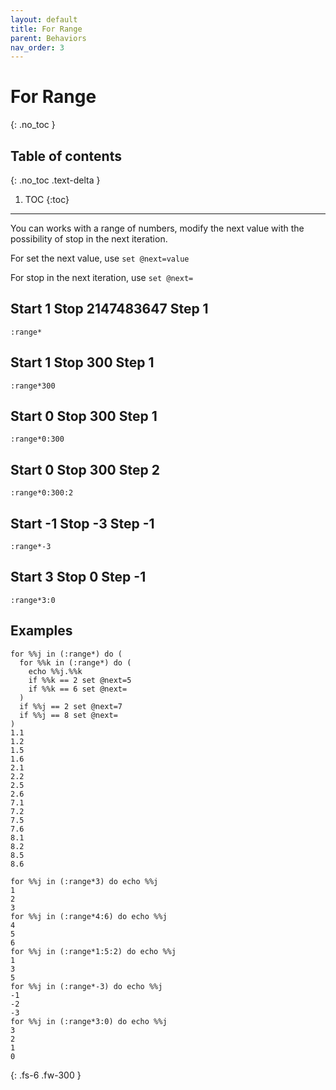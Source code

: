 ```yaml
---
layout: default
title: For Range
parent: Behaviors
nav_order: 3
---
```


# For Range
{: .no_toc }

## Table of contents
{: .no_toc .text-delta }

1. TOC
{:toc}

---

You can works with a range of numbers, modify the next value with the possibility of stop in the next iteration.

For set the next value, use `set @next=value`

For stop in the next iteration, use `set @next=`

## Start 1 Stop 2147483647 Step 1
`:range*`

## Start 1 Stop 300 Step 1
`:range*300`

## Start 0 Stop 300 Step 1
`:range*0:300`

## Start 0 Stop 300 Step 2
`:range*0:300:2`

## Start -1 Stop -3 Step -1
`:range*-3`

## Start 3 Stop 0 Step -1
`:range*3:0`

## Examples
```batch
for %%j in (:range*) do (
  for %%k in (:range*) do (
    echo %%j.%%k
    if %%k == 2 set @next=5
    if %%k == 6 set @next=
  )
  if %%j == 2 set @next=7
  if %%j == 8 set @next=
)
1.1
1.2
1.5
1.6
2.1
2.2
2.5
2.6
7.1
7.2
7.5
7.6
8.1
8.2
8.5
8.6
```

```batch
for %%j in (:range*3) do echo %%j
1
2
3
for %%j in (:range*4:6) do echo %%j
4
5
6
for %%j in (:range*1:5:2) do echo %%j
1
3
5
for %%j in (:range*-3) do echo %%j
-1
-2
-3
for %%j in (:range*3:0) do echo %%j
3
2
1
0
```

{: .fs-6 .fw-300 }
